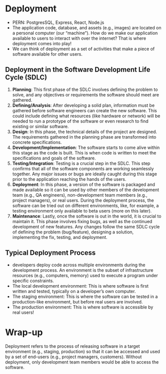 # Deployment
- PERN: PostgresSQL, Express, React, Node.js
- The application code, database, and assets (e.g., images) are located on a personal computer (our “machine”). How do we make our application available to users to interact with over the internet? That is where deployment comes into play!
- We can think of deployment as a set of activities that make a piece of software available for other users.

## Deployment in the Software Development Life Cycle (SDLC)
1. **Planning**: This first phase of the SDLC involves defining the problem to solve, and any objectives or requirements the software should meet are gathered.
2. **Defining/Analysis**: After developing a solid plan, information must be gathered before software engineers can create the new software. This could include defining what resources (like hardware or network) will be needed to run a prototype of the software or even research to find existing or similar software.
3. **Design**: In this phase, the technical details of the project are designed. The requirements gathered in the planning phase are transformed into concrete specifications.
4. **Development/Implementation**: The software starts to come alive within this stage as the code is built. This is when code is written to meet the specifications and goals of the software.
5. **Testing/Integration**: Testing is a crucial step in the SDLC. This step confirms that all of the software components are working seamlessly together. Any major issues or bugs are ideally caught during this stage prior to the application reaching the hands of the users.
6. **Deployment**: In this phase, a version of the software is packaged and made available so it can be used by other members of the development team (e.g., QA engineers), non-development team members (e.g., project managers), or real users. During the deployment process, the software can be tried out on different environments, like, for example, a testing environment only available to beta users (more on this later).
7. **Maintenance**: Lastly, once the software is out in the world, it is crucial to maintain it. This phase involves fixing bugs, as well as the continued development of new features. Any changes follow the same SDLC cycle of defining the problem (bug/feature), designing a solution, implementing the fix, testing, and deployment.

## Typical Deployment Process
- developers deploy code across multiple environments during the development process. An environment is the subset of infrastructure resources (e.g., computers, memory) used to execute a program under specific constraints.
- The local development environment: This is where software is first written and tested, typically on a developer’s own computer.
- The staging environment: This is where the software can be tested in a production-like environment, but before real users are involved.
- The production environment: This is where software is accessible by real users!

# Wrap-up
Deployment refers to the process of releasing software in a target environment (e.g., staging, production) so that it can be accessed and used by a set of end-users (e.g., project managers, customers). Without deployment, only development team members would be able to access the software.
